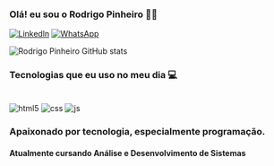 <h3> Olá! eu sou o Rodrigo Pinheiro ✌🏻 </h3> 

[![Linkedln](https://img.shields.io/badge/LinkedIn-0077B5?style=for-the-badge&logo=linkedin&logoColor=white)](https://www.linkedin.com/in/rodrigo-pinheiro-543994230/)
[![WhatsApp](https://img.shields.io/badge/WhatsApp-25D366?style=for-the-badge&logo=whatsapp&logoColor=white)](https://w.app/a9afcz)

![Rodrigo Pinheiro GitHub stats](https://github-readme-stats.vercel.app/api?username=odevRodrigo&show_icons=true&theme=tokyonight)

<h3> Tecnologias que eu uso no meu dia 💻 </h3>

<div style="display: inline_block"><br/>
<img align="center" alt="html5" src="https://img.shields.io/badge/HTML5-E34F26?style=for-the-badge&logo=html5&logoColor=white"/>
<img align="center" alt="css" src="https://img.shields.io/badge/CSS3-1572B6?style=for-the-badge&logo=css3&logoColor=white"/>
<img align="center" alt="js" src="https://img.shields.io/badge/JavaScript-F7DF1E?style=for-the-badge&logo=javascript&logoColor=black"/>
</div>

<h3> Apaixonado por tecnologia, especialmente programação. </h3>
<h4> Atualmente cursando Análise e Desenvolvimento de Sistemas</h4>

